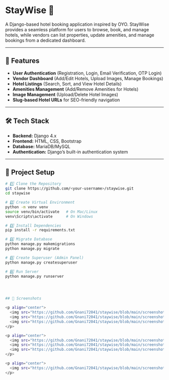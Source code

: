 # StayWise 🏨
A Django-based hotel booking application inspired by OYO. StayWise provides a seamless platform for users to browse, book, and manage hotels, while vendors can list properties, update amenities, and manage bookings from a dedicated dashboard.

---

## 🚀 Features
- **User Authentication** (Registration, Login, Email Verification, OTP Login)
- **Vendor Dashboard** (Add/Edit Hotels, Upload Images, Manage Bookings)
- **Hotel Listings** (Search, Sort, and View Hotel Details)
- **Amenities Management** (Add/Remove Amenities for Hotels)
- **Image Management** (Upload/Delete Hotel Images)
- **Slug-based Hotel URLs** for SEO-friendly navigation

---

## 🛠️ Tech Stack
- **Backend:** Django 4.x
- **Frontend:** HTML, CSS, Bootstrap
- **Database:** MariaDB/MySQL
- **Authentication:** Django’s built-in authentication system

---

## 📂 Project Setup
```bash
# 1️⃣ Clone the Repository
git clone https://github.com/<your-username>/staywise.git
cd staywise

# 2️⃣ Create Virtual Environment
python -m venv venv
source venv/bin/activate   # On Mac/Linux
venv\Scripts\activate      # On Windows

# 3️⃣ Install Dependencies
pip install -r requirements.txt

# 4️⃣ Migrate Database
python manage.py makemigrations
python manage.py migrate

# 5️⃣ Create Superuser (Admin Panel)
python manage.py createsuperuser

# 6️⃣ Run Server
python manage.py runserver




## 📸 Screenshots

<p align="center">
  <img src="https://github.com/Gnani72041/staywise/blob/main/screenshots/home.png?raw=true" width="250">
  <img src="https://github.com/Gnani72041/staywise/blob/main/screenshots/login.png?raw=true" width="250">
  <img src="https://github.com/Gnani72041/staywise/blob/main/screenshots/login_vendor.png?raw=true" width="250">
</p>

<p align="center">
  <img src="https://github.com/Gnani72041/staywise/blob/main/screenshots/register.png?raw=true" width="250">
  <img src="https://github.com/Gnani72041/staywise/blob/main/screenshots/register_vendor.png?raw=true" width="250">
  <img src="https://github.com/Gnani72041/staywise/blob/main/screenshots/booking.png?raw=true" width="250">
</p>

<p align="center">
  <img src="https://github.com/Gnani72041/staywise/blob/main/screenshots/booking_success.png?raw=true" width="250">
</p>
